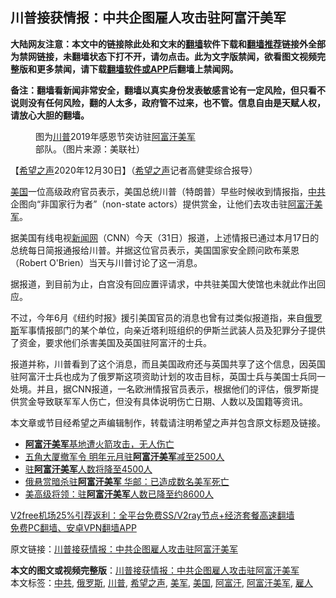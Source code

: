 <h2>川普接获情报：中共企图雇人攻击驻阿富汗美军</h2> <p class="notice"><b>大陆网友注意：本文中的链接除此处和文末的<a href="https://github.com/bannedbook/fanqiang" >翻墙</a>软件下载和<a href="https://github.com/killgcd/justmysocks/blob/master/README.md">翻墙推荐</a>链接外全部为禁网链接，未翻墙状态下打不开，请勿点击。此为文字版禁闻，欲看图文视频完整版和更多禁闻，请下载<a href="https://github.com/bannedbook/fanqiang">翻墙软件或APP</a>后翻墙上禁闻网。</p><p>备注：翻墙看新闻非常安全，翻墙以真实身份发表敏感言论有一定风险，但只看不说则没有任何风险，翻的人太多，政府管不过来，也不管。信息自由是天赋人权，请放心大胆的翻墙。</b></p>  <div class="entry"> <figure> <p><figcaption>图为<a href="https://www.bannedbook.org/bnews/tag/%e5%b7%9d%e6%99%ae/" class="st_tag internal_tag" rel="tag" title="标签 川普 下的日志">川普</a>2019年感恩节突访驻<a href="https://www.bannedbook.org/bnews/tag/%e9%98%bf%e5%af%8c%e6%b1%97/" class="st_tag internal_tag" rel="tag" title="标签 阿富汗 下的日志">阿富汗</a><a href="https://www.bannedbook.org/bnews/tag/%e7%be%8e%e5%86%9b/" class="st_tag internal_tag" rel="tag" title="标签 美军 下的日志">美军</a>部队。（图片来源：美联社）</figcaption></figure> <p>【<span class='wp_keywordlink_affiliate'><a href="https://www.soundofhope.org" title="希望之声" target="_blank">希望之声</a></span>2020年12月30日】（<a href="https://www.bannedbook.org/bnews/tag/%e5%b8%8c%e6%9c%9b%e4%b9%8b%e5%a3%b0/" class="st_tag internal_tag" rel="tag" title="标签 希望之声 下的日志">希望之声</a>记者高健雯综合报导）</p> <p><a href="https://www.bannedbook.org/bnews/tag/%e7%be%8e%e5%9b%bd/" class="st_tag internal_tag" rel="tag" title="标签 美国 下的日志">美国</a>一位高级政府官员表示，美国总统川普（特朗普）早些时候收到情报指，<a href="https://www.bannedbook.org/bnews/tag/%e4%b8%ad%e5%85%b1/" class="st_tag internal_tag" rel="tag" title="标签 中共 下的日志">中共</a>企图向“非国家行为者”（non-state actors）提供赏金，让他们去攻击驻<a href="https://www.bannedbook.org/bnews/tag/%E9%98%BF%E5%AF%8C%E6%B1%97%E7%BE%8E%E5%86%9B/" class="st_tag internal_tag" rel="tag" title="标签 阿富汗美军 下的日志">阿富汗美军</a>。</p>  <p>据美国有线电视<span class='wp_keywordlink_affiliate'><a href="https://www.bannedbook.org/" title="新闻网">新闻网</a></span>（CNN）今天（31日）报道，上述情报已通过本月17日的总统每日简报通报给川普。并据这位官员表示，美国国家安全顾问欧布莱恩（Robert O&#x27;Brien）当天与川普讨论了这一消息。</p> <p>据报道，到目前为止，白宫没有回应置评请求，中共驻美国大使馆也未就此作出回应。</p>  <p>不过，今年6月《纽约时报》援引美国官员的消息也曾有过类似报道指，来自<a href="https://www.bannedbook.org/bnews/tag/%e4%bf%84%e7%bd%97%e6%96%af/" class="st_tag internal_tag" rel="tag" title="标签 俄罗斯 下的日志">俄罗斯</a>军事情报部门的某个单位，向亲近塔利班组织的伊斯兰武装人员及犯罪分子提供了资金，要求他们杀害美国及英国驻阿富汗的士兵。</p> <p>报道并称，川普看到了这个消息，而且美国政府还与英国共享了这个信息，因英国驻阿富汗士兵也成为了俄罗斯这项资助计划的攻击目标，英国士兵与美国士兵同一处境。并且，据CNN报道，一名欧洲情报官员表示，根据他们的评估，俄罗斯提供赏金导致联军军人伤亡，但没有具体说明伤亡日期、人数以及国籍等资讯。</p>  <p>本文章或节目经希望之声编辑制作，转载请注明希望之声并包含原文标题及链接。</p> <ul class='op-related-articles' title='相关阅读'> <li><a href='https://www.bannedbook.org/bnews/worldnews/20201220/1451266.html' target='_blank'><b>阿富汗美军</b>基地遭火箭攻击，无人伤亡</a></li> <li><a href='https://www.bannedbook.org/bnews/taiwannews/20201119/1433519.html' target='_blank'>五角大厦撤军令 明年元月驻<b>阿富汗美军</b>减至2500人</a></li> <li><a href='https://www.bannedbook.org/bnews/worldnews/usa/20200910/1393800.html' target='_blank'>驻<b>阿富汗美军</b>人数将降至4500人</a></li> <li><a href='https://www.bannedbook.org/bnews/baitai/20200629/1352540.html' target='_blank'>俄悬赏暗杀驻<b>阿富汗美军</b> 华邮：已造成数名美军死亡</a></li> <li><a href='https://www.bannedbook.org/bnews/baitai/20200619/1347496.html' target='_blank'>美高级将领：驻<b>阿富汗美军</b>人数已降至约8600人</a></li> </ul> <p class="texttj"> <a href="https://www.bannedbook.org/forum23/topic22702.html" target="_blank">V2free机场25%引荐返利：全平台免费SS/V2ray节点+经济套餐高速翻墙</a><br/> <a href="https://github.com/bannedbook/fanqiang/wiki/%E7%A6%81%E9%97%BB%E7%BD%91%E5%AE%89%E5%8D%93%E7%BF%BB%E5%A2%99%E6%96%B0%E9%97%BBAPP" target="_blank">免费PC翻墙、安卓VPN翻墙APP</a></p><p>原文链接：<a class="src_link"  href="https://www.soundofhope.org/post/459017" target="_blank">川普接获情报：中共企图雇人攻击驻阿富汗美军</a></p><a name='sharetosocial'></a>       <div><b>本文的图文或视频完整版</b>：<a href='https://www.bannedbook.org/bnews/comments/20201231/1458441.html'>川普接获情报：中共企图雇人攻击驻阿富汗美军</a></div>  </div><!--END ENTRY--> <div class="postfooter"> <div>本文标签：<a href="https://www.bannedbook.org/bnews/tag/%e4%b8%ad%e5%85%b1/" rel="tag">中共</a>, <a href="https://www.bannedbook.org/bnews/tag/%e4%bf%84%e7%bd%97%e6%96%af/" rel="tag">俄罗斯</a>, <a href="https://www.bannedbook.org/bnews/tag/%e5%b7%9d%e6%99%ae/" rel="tag">川普</a>, <a href="https://www.bannedbook.org/bnews/tag/%e5%b8%8c%e6%9c%9b%e4%b9%8b%e5%a3%b0/" rel="tag">希望之声</a>, <a href="https://www.bannedbook.org/bnews/tag/%e7%be%8e%e5%86%9b/" rel="tag">美军</a>, <a href="https://www.bannedbook.org/bnews/tag/%e7%be%8e%e5%9b%bd/" rel="tag">美国</a>, <a href="https://www.bannedbook.org/bnews/tag/%e9%98%bf%e5%af%8c%e6%b1%97/" rel="tag">阿富汗</a>, <a href="https://www.bannedbook.org/bnews/tag/%E9%98%BF%E5%AF%8C%E6%B1%97%E7%BE%8E%E5%86%9B/" rel="tag">阿富汗美军</a>, <a href="https://www.bannedbook.org/bnews/tag/%E9%9B%87%E4%BA%BA/" rel="tag">雇人</a></div>  </div><!--END POSTFOOTER--> 
